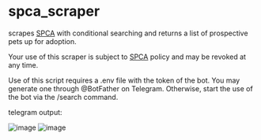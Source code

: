 # spca_scraper
scrapes [SPCA](https://spca.org.sg) with conditional searching and returns a list of prospective pets up for adoption.

Your use of this scraper is subject to [SPCA](https://spca.org.sg) policy and may be revoked at any time.

Use of this script requires a .env file with the token of the bot. You may generate one through @BotFather on Telegram.
Otherwise, start the use of the bot via the /search command.

telegram output:

![image](https://github.com/desmondogazebo/spca_scraper/assets/13763140/75d9b3cb-379f-4448-b875-c2e9cacb0a27)
![image](https://github.com/desmondogazebo/spca_scraper/assets/13763140/f6ab4a39-afc3-4e22-b065-e2353454509e)

